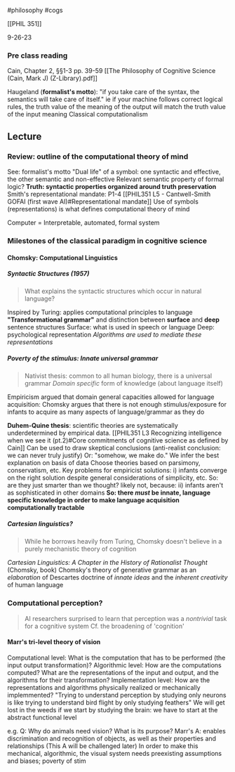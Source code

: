 #philosophy 
#cogs 

[[PHIL 351]]

9-26-23
### Pre class reading
Cain, Chapter 2, §§1-3
pp. 39-59 [[The Philosophy of Cognitive Science (Cain, Mark J) (Z-Library).pdf]]

Haugeland (**formalist's motto**): "if you take care of the syntax, the semantics will take care of itself."
	ie if your machine follows correct logical rules, the truth value of the meaning of the output will match the truth value of the input meaning 
Classical computationalism 

## Lecture
### Review: outline of the computational theory of mind 
See: formalist's motto
"Dual life" of a symbol: one syntactic and effective, the other semantic and non-effective
	Relevant semantic property of formal logic? **Truth: syntactic properties organized around truth preservation**
Smith's representational mandate: P1-4 [[PHIL351 L5 - Cantwell-Smith GOFAI (first wave AI)#Representational mandate]]
	Use of symbols (representations) is what defines computational theory of mind

Computer = Interpretable, automated, formal system
### Milestones of the classical paradigm in cognitive science
#### Chomsky: Computational Linguistics
##### *Syntactic Structures* (1957)
> What explains the syntactic structures which occur in natural language? 

Inspired by Turing: applies computational principles to language
**"Transformational grammar"** and distinction between **surface** and **deep** sentence structures
	Surface: what is used in speech or language
	Deep: psychological representation
	*Algorithms are used to mediate these representations*
##### Poverty of the stimulus: Innate universal grammar
> Nativist thesis: common to all human biology, there is a universal grammar 
> *Domain specific* form of knowledge (about language itself)

Empiricism argued that domain general capacities allowed for language acquisition: Chomsky argues that there is not enough stimulus/exposure for infants to acquire as many aspects of language/grammar as they do

**Duhem-Quine thesis**: scientific theories are systematically underdetermined by empirical data. 
	[[PHIL351 L3 Recognizing intelligence when we see it (pt.2)#Core commitments of cognitive science as defined by Cain]]
	Can be used to draw skeptical conclusions (anti-realist conclusion: we can never truly justify)
	Or: "somehow, we make do." We infer the best explanation on basis of data
		Choose theories based on parsimony, conservatism, etc. 
Key problems for empiricist solutions: 
	i) infants converge on the right solution despite general considerations of simplicity, etc. 
		So: are they just smarter than we thought? likely not, because:
	ii) infants aren't as sophisticated in other domains
		**So: there *must* be innate, language specific knowledge in order to make language acquisition computationally tractable**
##### Cartesian linguistics?
>While he borrows heavily from Turing, Chomsky doesn't believe in a purely mechanistic theory of cognition


*Cartesian Linguistics: A Chapter in the History of Rationalist Thought* (Chomsky, book) 
	Chomsky's theory of generative grammar as an *elaboration* of Descartes doctrine of *innate ideas* and the *inherent creativity* of human language

### Computational perception? 
> AI researchers surprised to learn that perception was a *nontrivial* task for a cognitive system 
> 	Cf. the broadening of 'cognition'

#### Marr's tri-level theory of vision
Computational level:
	What is the computation that has to be performed (the input output transformation)?
Algorithmic level:
	How are the computations computed? What are the representations of the input and output, and the algorithms for their transformation?
Implementation level: 
	How are the representations and algorithms physically realized or mechanically implemmented?
"Trying to understand perception by studying only neurons is like trying to understand bird flight by only studying feathers"
	We will get lost in the weeds if we start by studying the brain: we have to start at the abstract functional level 

e.g. Q: Why do animals need vision? What is its purpose? 
Marr's A: enables discrimination and recognition of objects, as well as their properties and relationships
	(This A will be challenged later)
	In order to make this mechanical, algorithmic, the visual system needs preexisting assumptions and biases; poverty of stim 



